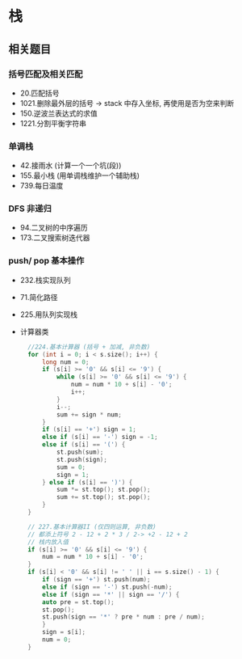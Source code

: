 # 栈

## 相关题目

### 括号匹配及相关匹配

- 20.匹配括号
- 1021.删除最外层的括号 -> stack 中存入坐标, 再使用是否为空来判断
- 150.逆波兰表达式的求值
- 1221.分割平衡字符串

### 单调栈

- 42.接雨水 (计算一个一个坑(段))
- 155.最小栈 (用单调栈维护一个辅助栈)
- 739.每日温度

### DFS 非递归

- 94.二叉树的中序遍历
- 173.二叉搜索树迭代器

### push/ pop 基本操作

- 232.栈实现队列
- 71.简化路径
- 225.用队列实现栈

- 计算器类

  ```c++
    //224.基本计算器 (括号 + 加减, 非负数)
    for (int i = 0; i < s.size(); i++) {
        long num = 0;
        if (s[i] >= '0' && s[i] <= '9') {
            while (s[i] >= '0' && s[i] <= '9') {
                num = num * 10 + s[i] - '0';
                i++;
            }
            i--;
            sum += sign * num;
        }
        if (s[i] == '+') sign = 1;
        else if (s[i] == '-') sign = -1;
        else if (s[i] == '(') {
            st.push(sum);
            st.push(sign);
            sum = 0;
            sign = 1;
        } else if (s[i] == ')') {
            sum *= st.top(); st.pop();
            sum += st.top(); st.pop();
        }
    }

    // 227.基本计算器II (仅四则运算, 非负数)
    // 都添上符号 2 - 12 + 2 * 3 / 2-> +2 - 12 + 2
    // 栈内放入值
    if (s[i] >= '0' && s[i] <= '9') {
        num = num * 10 + s[i] - '0';
    }
    if (s[i] < '0' && s[i] != ' ' || i == s.size() - 1) {
        if (sign == '+') st.push(num);
        else if (sign == '-') st.push(-num);
        else if (sign == '*' || sign == '/') {
        auto pre = st.top();
        st.pop();
        st.push(sign == '*' ? pre * num : pre / num);
        }
        sign = s[i];
        num = 0;
    }
    ```

